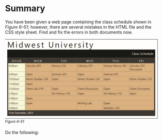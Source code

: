 # Summary

You have been given a web page containing the class schedule shown in *Figure 6–51*; however, there are several mistakes in the HTML file and the CSS style sheet. Find and fix the errors in both documents now. 

![A webpage displays the class schedule of Midwest University. The table has 6 columns and 9 rows. The first column displays Hour, and the other column displays weekdays from Monday to Friday. The row element displays the time and names of the different classes from 8:00 a.m. to 4:00 p.m.](../assets/M9baoF7VSFBj03jo7XQl.png)
<sup>*Figure 6–51*</sup>

Do the following:
